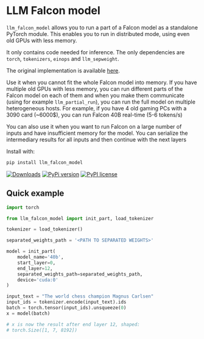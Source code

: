 # LLM Falcon model


`llm_falcon_model` allows you to run a part of a Falcon model as a standalone PyTorch module.
This enables you to run in distributed mode, using even old GPUs with less memory.

It only contains code needed for inference.
The only dependencies are `torch`, `tokenizers`, `einops` and `llm_sepweight`.

The original implementation is available [here](https://huggingface.co/tiiuae).


Use it when you cannot fit the whole Falcon model into memory. If you have multiple
old GPUs with less memory, you can run different parts of the Falcon model on each of them and when
you make them communicate (using for example `llm_partial_run`), you can run the full model on multiple
heterogeneous hosts. For example, if you have 4 old gaming PCs with a 3090 card (~6000$), you can run Falcon 40B
real-time (5-6 tokens/s)

You can also use it when you want to run Falcon on a large number of inputs and have insufficient memory for the model.
You can serialize the intermediary results for all inputs and then continue with the next layers



Install with:

```bash
pip install llm_falcon_model
```

[![Downloads](https://static.pepy.tech/badge/llm_falcon_model/month)](https://pepy.tech/project/llm_falcon_model)
[![PyPi version](https://badgen.net/pypi/v/llm_falcon_model/)](https://pypi.com/project/llm_falcon_model)
[![PyPI license](https://img.shields.io/pypi/l/llm_falcon_model.svg)](https://pypi.python.org/pypi/llm_falcon_model/)


## Quick example

```python
import torch

from llm_falcon_model import init_part, load_tokenizer

tokenizer = load_tokenizer()

separated_weights_path = '<PATH TO SEPARATED WEIGHTS>'

model = init_part(
    model_name='40b',
    start_layer=0,
    end_layer=12,
    separated_weights_path=separated_weights_path,
    device='cuda:0'
)

input_text = "The world chess champion Magnus Carlsen"
input_ids = tokenizer.encode(input_text).ids
batch = torch.tensor(input_ids).unsqueeze(0)
x = model(batch)

# x is now the result after end layer 12, shaped:
# torch.Size([1, 7, 8192])
```
